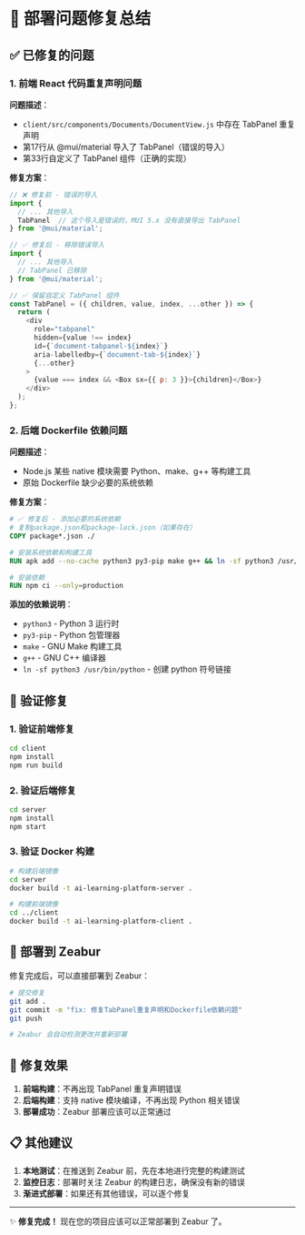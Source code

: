 # 🔧 部署问题修复总结

## ✅ 已修复的问题

### 1. 前端 React 代码重复声明问题

**问题描述**：
- `client/src/components/Documents/DocumentView.js` 中存在 TabPanel 重复声明
- 第17行从 @mui/material 导入了 TabPanel（错误的导入）
- 第33行自定义了 TabPanel 组件（正确的实现）

**修复方案**：
```javascript
// ❌ 修复前 - 错误的导入
import {
  // ... 其他导入
  TabPanel  // 这个导入是错误的，MUI 5.x 没有直接导出 TabPanel
} from '@mui/material';

// ✅ 修复后 - 移除错误导入
import {
  // ... 其他导入
  // TabPanel 已移除
} from '@mui/material';

// ✅ 保留自定义 TabPanel 组件
const TabPanel = ({ children, value, index, ...other }) => {
  return (
    <div
      role="tabpanel"
      hidden={value !== index}
      id={`document-tabpanel-${index}`}
      aria-labelledby={`document-tab-${index}`}
      {...other}
    >
      {value === index && <Box sx={{ p: 3 }}>{children}</Box>}
    </div>
  );
};
```

### 2. 后端 Dockerfile 依赖问题

**问题描述**：
- Node.js 某些 native 模块需要 Python、make、g++ 等构建工具
- 原始 Dockerfile 缺少必要的系统依赖

**修复方案**：
```dockerfile
# ✅ 修复后 - 添加必要的系统依赖
# 复制package.json和package-lock.json（如果存在）
COPY package*.json ./

# 安装系统依赖和构建工具
RUN apk add --no-cache python3 py3-pip make g++ && ln -sf python3 /usr/bin/python

# 安装依赖
RUN npm ci --only=production
```

**添加的依赖说明**：
- `python3` - Python 3 运行时
- `py3-pip` - Python 包管理器
- `make` - GNU Make 构建工具
- `g++` - GNU C++ 编译器
- `ln -sf python3 /usr/bin/python` - 创建 python 符号链接

## 🧪 验证修复

### 1. 验证前端修复
```bash
cd client
npm install
npm run build
```

### 2. 验证后端修复
```bash
cd server
npm install
npm start
```

### 3. 验证 Docker 构建
```bash
# 构建后端镜像
cd server
docker build -t ai-learning-platform-server .

# 构建前端镜像
cd ../client
docker build -t ai-learning-platform-client .
```

## 🚀 部署到 Zeabur

修复完成后，可以直接部署到 Zeabur：

```bash
# 提交修复
git add .
git commit -m "fix: 修复TabPanel重复声明和Dockerfile依赖问题"
git push

# Zeabur 会自动检测更改并重新部署
```

## 🎯 修复效果

1. **前端构建**：不再出现 TabPanel 重复声明错误
2. **后端构建**：支持 native 模块编译，不再出现 Python 相关错误
3. **部署成功**：Zeabur 部署应该可以正常通过

## 📋 其他建议

1. **本地测试**：在推送到 Zeabur 前，先在本地进行完整的构建测试
2. **监控日志**：部署时关注 Zeabur 的构建日志，确保没有新的错误
3. **渐进式部署**：如果还有其他错误，可以逐个修复

---

✨ **修复完成！** 现在您的项目应该可以正常部署到 Zeabur 了。 
